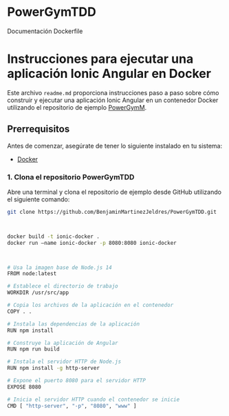 


# PowerGymTDD

Documentación Dockerfile

# Instrucciones para ejecutar una aplicación Ionic Angular en Docker

Este archivo `readme.md` proporciona instrucciones paso a paso sobre cómo construir y ejecutar una aplicación Ionic Angular en un contenedor Docker utilizando el repositorio de ejemplo [PowerGymM](https://github.com/BenjaminMartinezJeldres/PowerGymM).

## Prerrequisitos

Antes de comenzar, asegúrate de tener lo siguiente instalado en tu sistema:

- [Docker](https://docs.docker.com/get-docker/)


### 1. Clona el repositorio PowerGymTDD

Abre una terminal y clona el repositorio de ejemplo desde GitHub utilizando el siguiente comando:

```bash
git clone https://github.com/BenjaminMartinezJeldres/PowerGymTDD.git



docker build -t ionic-docker .
docker run –name ionic-docker -p 8080:8080 ionic-docker



# Usa la imagen base de Node.js 14
FROM node:latest

# Establece el directorio de trabajo
WORKDIR /usr/src/app

# Copia los archivos de la aplicación en el contenedor
COPY . .

# Instala las dependencias de la aplicación
RUN npm install

# Construye la aplicación de Angular
RUN npm run build

# Instala el servidor HTTP de Node.js
RUN npm install -g http-server

# Expone el puerto 8080 para el servidor HTTP
EXPOSE 8080

# Inicia el servidor HTTP cuando el contenedor se inicie
CMD [ "http-server", "-p", "8080", "www" ]




















